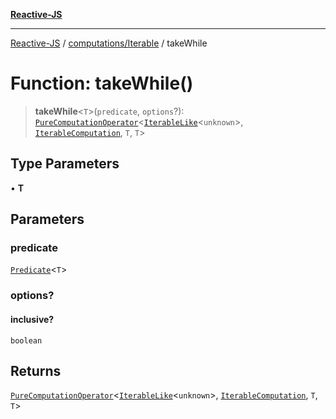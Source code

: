 [**Reactive-JS**](../../../README.md)

***

[Reactive-JS](../../../README.md) / [computations/Iterable](../README.md) / takeWhile

# Function: takeWhile()

> **takeWhile**\<`T`\>(`predicate`, `options`?): [`PureComputationOperator`](../../type-aliases/PureComputationOperator.md)\<[`IterableLike`](../../interfaces/IterableLike.md)\<`unknown`\>, [`IterableComputation`](../interfaces/IterableComputation.md), `T`, `T`\>

## Type Parameters

• **T**

## Parameters

### predicate

[`Predicate`](../../../functions/type-aliases/Predicate.md)\<`T`\>

### options?

#### inclusive?

`boolean`

## Returns

[`PureComputationOperator`](../../type-aliases/PureComputationOperator.md)\<[`IterableLike`](../../interfaces/IterableLike.md)\<`unknown`\>, [`IterableComputation`](../interfaces/IterableComputation.md), `T`, `T`\>
